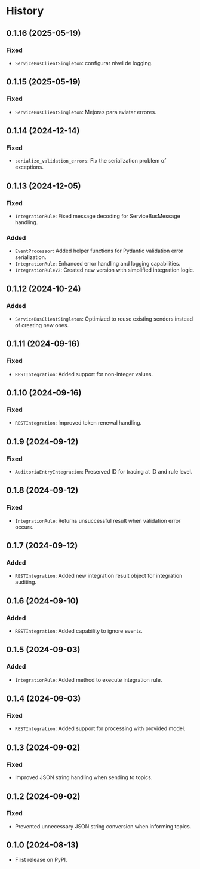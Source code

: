 # History

## 0.1.16 (2025-05-19)

### Fixed
- `ServiceBusClientSingleton`: configurar nivel de logging.


## 0.1.15 (2025-05-19)

### Fixed
- `ServiceBusClientSingleton`: Mejoras para eviatar errores.


## 0.1.14 (2024-12-14)

### Fixed
- `serialize_validation_errors`: Fix the serialization problem of exceptions.



## 0.1.13 (2024-12-05)

### Fixed
- `IntegrationRule`: Fixed message decoding for ServiceBusMessage handling.

### Added
- `EventProcessor`: Added helper functions for Pydantic validation error serialization.
- `IntegrationRule`: Enhanced error handling and logging capabilities.
- `IntegrationRuleV2`: Created new version with simplified integration logic.


## 0.1.12 (2024-10-24)

### Added
- `ServiceBusClientSingleton`: Optimized to reuse existing senders instead of creating new ones.

## 0.1.11 (2024-09-16)

### Fixed
- `RESTIntegration`: Added support for non-integer values.

## 0.1.10 (2024-09-16)

### Fixed
- `RESTIntegration`: Improved token renewal handling.

## 0.1.9 (2024-09-12)

### Fixed
- `AuditoriaEntryIntegracion`: Preserved ID for tracing at ID and rule level.

## 0.1.8 (2024-09-12)

### Fixed
- `IntegrationRule`: Returns unsuccessful result when validation error occurs.

## 0.1.7 (2024-09-12)

### Added
- `RESTIntegration`: Added new integration result object for integration auditing.

## 0.1.6 (2024-09-10)

### Added
- `RESTIntegration`: Added capability to ignore events.

## 0.1.5 (2024-09-03)

### Added
- `IntegrationRule`: Added method to execute integration rule.

## 0.1.4 (2024-09-03)

### Fixed
- `RESTIntegration`: Added support for processing with provided model.

## 0.1.3 (2024-09-02)

### Fixed
- Improved JSON string handling when sending to topics.

## 0.1.2 (2024-09-02)

### Fixed
- Prevented unnecessary JSON string conversion when informing topics.

## 0.1.0 (2024-08-13)

- First release on PyPI.

